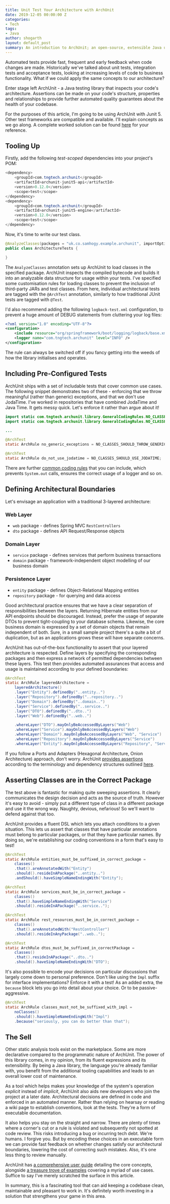 ```yaml
---
title: Unit Test Your Architecture with ArchUnit
date: 2019-12-05 00:00:00 Z
categories:
- Tech
tags:
- Java
author: shogarth
layout: default_post
summary: An introduction to ArchUnit; an open-source, extensible Java unit testing library for enforcing your architectural and coding rules.
---
```


Automated tests provide fast, frequent and early feedback when code changes are made. Historically we've talked about unit tests, integration tests and acceptance tests, looking at increasing levels of code to business functionality. What if we could apply the same concepts to our architecture?

Enter stage left ArchUnit - a Java testing library that inspects your code's architecture. Assertions can be made on your code's structure, properties and relationships to provide further automated quality guarantees about the health of your codebase.

For the purposes of this article, I'm going to be using ArchUnit with Junit 5. Other test frameworks are compatible and available. I'll explain concepts as we go along. A complete worked solution can be found [here](https://github.com/sh1989/archunit-example) for your reference.

## Tooling Up
Firstly, add the following *test-scoped* dependencies into your project's POM:

~~~java
<dependency>
    <groupId>com.tngtech.archunit</groupId>
    <artifactId>archunit-junit5-api</artifactId>
    <version>0.12.0</version>
    <scope>test</scope>
</dependency>
<dependency>
    <groupId>com.tngtech.archunit</groupId>
    <artifactId>archunit-junit5-engine</artifactId>
    <version>0.12.0</version>
    <scope>test</scope>
</dependency>
~~~

Now, it's time to write our test class.

~~~java
@AnalyzeClasses(packages = "uk.co.samhogy.example.archunit", importOptions = { ImportOption.DoNotIncludeTests.class, ImportOption.DoNotIncludeJars.class })
public class ArchitectureTests {

}
~~~

The `AnalyzeClasses` annotation sets up ArchUnit to load classes in the specified package. ArchUnit inspects the compiled bytecode and builds it into an analyzable data structure for usage within your tests. I've specified some customisation rules for loading classes to prevent the inclusion of third-party JARs and test classes.
From here, individual architectural tests are tagged with the `@ArchTest` annotation, similarly to how traditional JUnit tests are tagged with `@Test`.

I'd also recommend adding the following `logback-test.xml` configuration, to prevent a huge amount of DEBUG statements from cluttering your log files:

~~~xml
<?xml version="1.0" encoding="UTF-8"?>
<configuration>
    <include resource="org/springframework/boot/logging/logback/base.xml" />
    <logger name="com.tngtech.archunit" level="INFO" />
</configuration>
~~~

The rule can always be switched off if you fancy getting into the weeds of how the library initialises and operates.

## Including Pre-Configured Tests

ArchUnit ships with a set of includable tests that cover common use cases. The following snippet demonstrates two of these - enforcing that we throw meaningful (rather than generic) exceptions, and that we don't use JodaTime. I've worked in repositories that have combined JodaTime and Java Time. It gets messy quick. Let's enforce it rather than argue about it!

~~~java
import static com.tngtech.archunit.library.GeneralCodingRules.NO_CLASSES_SHOULD_THROW_GENERIC_EXCEPTIONS;
import static com.tngtech.archunit.library.GeneralCodingRules.NO_CLASSES_SHOULD_USE_JODATIME;

...

@ArchTest
static ArchRule no_generic_exceptions = NO_CLASSES_SHOULD_THROW_GENERIC_EXCEPTIONS;

@ArchTest
static ArchRule do_not_use_jodatime = NO_CLASSES_SHOULD_USE_JODATIME;
~~~

There are further [common coding rules](https://static.javadoc.io/com.tngtech.archunit/archunit/0.12.0/com/tngtech/archunit/library/GeneralCodingRules.html) that you can include, which prevents `System.out` calls, ensures the correct usage of a logger and so on.

## Defining Architectural Boundaries

Let's envisage an application with a traditional 3-layered architecture:

### Web Layer
* `web` package - defines Spring MVC `RestControllers`
* `dto` package - defines API Request/Response objects

### Domain Layer
* `service` package - defines services that perform business transactions
* `domain` package - framework-independent object modelling of our business domain

### Persistence Layer
* `entity` package - defines Object-Relational Mapping entities
* `repository` package - for querying and data access

Good architectural practice ensures that we have a clear separation of responsibilities between the layers. Returning Hibernate entities from our API endpoints should be discouraged. Instead, prefer the usage of separate DTOs to prevent tight-coupling to your database schema. Likewise, the core business domain is expressed by a set of domain objects that remain independent of both. Sure, in a small sample project there's a quite a bit of duplication, but as an applications grows these will have separate concerns.

ArchUnit has out-of-the-box functionality to assert that your layered architecture is respected. Define layers by specifying the corresponding packages and then express a network of permitted dependencies between these layers. This test then provides automated assurances that access and usage is maintained according to your defined boundaries:

~~~java
@ArchTest
static ArchRule layeredArchitecture = 
    layeredArchitecture()
    .layer("Entity").definedBy("..entity..")
    .layer("Repository").definedBy("..repository..")
    .layer("Domain").definedBy("..domain..")
    .layer("Service").definedBy("..service..")
    .layer("DTO").definedBy("..dto..")
    .layer("Web").definedBy("..web..")

    .whereLayer("DTO").mayOnlyBeAccessedByLayers("Web")
    .whereLayer("Service").mayOnlyBeAccessedByLayers("Web")
    .whereLayer("Domain").mayOnlyBeAccessedByLayers("Web", "Service")
    .whereLayer("Repository").mayOnlyBeAccessedByLayers("Service")
    .whereLayer("Entity").mayOnlyBeAccessedByLayers("Repository", "Service");
~~~

If you follow a Ports and Adapters (Hexagonal Architecture, Onion Architecture) approach, don't worry. ArchUnit [provides assertions](https://www.archunit.org/userguide/html/000_Index.html#_onion_architecture) according to the terminology and dependency structures outlined [here](https://jeffreypalermo.com/2008/07/the-onion-architecture-part-1/).

## Asserting Classes are in the Correct Package

The test above is fantastic for making quite sweeping assertions. It clearly communicates the design decision and acts as the source of truth. However it's easy to avoid - simply put a different type of class in a different package and use it the wrong way. Naughty, devious, nefarious! So we'll want to defend against that too.

ArchUnit provides a fluent DSL which lets you attach conditions to a given situation. This lets us assert that classes that have particular annotations must belong to particular packages, or that they have particular names. By doing so, we're establishing our coding conventions in a form that's easy to test!

~~~java
@ArchTest
static ArchRule entities_must_be_suffixed_in_correct_package = 
    classes()
    .that().areAnnotatedWith("Entity")
    .should().resideInAPackage("..entity..")
    .andShould().haveSimpleNameEndingWith("Entity");

@ArchTest
static ArchRule services_must_be_in_correct_package = 
    classes()
    .that().haveSimpleNameEndingWith("Service")
    .should().resideInAPackage("..service..");

@ArchTest
static ArchRule rest_resources_must_be_in_correct_package = 
    classes()
    .that().areAnnotatedWith("RestController")
    .should().resideInAnyPackage("..web..");

@ArchTest
static ArchRule dtos_must_be_suffixed_in_correctPackage = 
    classes()
    .that().resideInAPackage("..dto..")
    .should().haveSimpleNameEndingWith("DTO");
~~~

It's also possible to encode your decisions on particular discussions that largely come down to personal preference. Don't like using the `Impl` suffix for interface implementations? Enforce it with a test! As an added extra, the `because` block lets you go into detail about your choice. Or to be passive-aggressive.

~~~java
@ArchTest
static ArchRule classes_must_not_be_suffixed_with_impl = 
    noClasses()
    .should().haveSimpleNameEndingWith("Impl")
    .because("seriously, you can do better than that");
~~~

## The Sell

Other static analysis tools exist on the marketplace. Some are more declarative compared to the programmatic nature of ArchUnit. The power of this library comes, in my opinion, from its fluent expressions and its extensibility. By being a Java library, the language you're already familiar with, you benefit from the additional tooling capabilities and leads to an overall lower cost of maintenance.

As a tool which helps makes your knowledge of the system's operation *explicit* instead of *implicit*, ArchUnit also aids new developers who join the project at a later date. Architectural decisions are defined in code and enforced in an automated manner. Rather than relying on hearsay or reading a wiki page to establish conventions, look at the tests. They're a form of executable documentation.

It also helps you stay on the straight and narrow. There are plenty of times where a corner's cut or a rule is violated and subsequently not spotted at code review. This risks introducing a bug or incurring tech debt. We're humans. I forgive you. But by encoding these choices in an executable form we can provide fast feedback on whether changes satisfy our architectural boundaries, lowering the cost of correcting such mistakes. Also, it's one less thing to review manually.

ArchUnit has [a comprehensive user guide](https://www.archunit.org/userguide/html/000_Index.html) detailing the core concepts, alongside [a treasure trove of examples](https://github.com/TNG/ArchUnit-Examples) covering a myriad of use cases. Suffice to say I've merely scratched the surface in this article.

In summary, this is a fascinating tool that can aid keeping a codebase clean, maintainable and pleasant to work in. It's definitely worth investing in a solution that strengthens your game in this area.